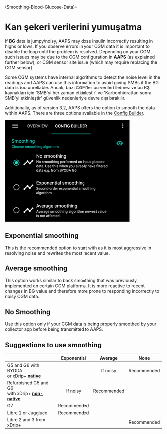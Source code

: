 (Smoothing-Blood-Glucose-Data)=

# Kan şekeri verilerini yumuşatma

If **BG** data is jumpy/noisy, AAPS may dose insulin incorrectly resulting in highs or lows. If you observe errors in your CGM data it is important to disable the loop until the problem is resolved. Depending on your CGM, such issues may be due to the CGM configuration in **AAPS** (as explained further below); or CGM sensor site issue (which may require replacing the CGM sensor)

Some CGM systems have internal algorithms to detect the noise level in the readings and AAPS can use this information to avoid giving SMBs if the BG data is too unreliable. Ancak, bazı CGM'ler bu verileri iletmez ve bu KŞ kaynakları için 'SMB'yi her zaman etkinleştir' ve 'Karbonhidrattan sonra SMB'yi etkinleştir' güvenlik nedenleriyle devre dışı bırakılır.

Additionally, as of version 3.2, AAPS offers the option to smooth the data within AAPS. There are three options available in the [Config Builder](../Configuration/Config-Builder.md).

![Smoothing](../images/ConfBuild_Smoothing.png)

## Exponential smoothing

This is the recommended option to start with as it is most aggressive in resolving noise and rewrites the most recent value.

## Average smoothing

This option works similar to back smoothing that was previously implemented on certain CGM platforms. It is more reactive to recent changes in BG value and therefore more prone to responding incorrectly to noisy CGM data.

## No Smoothing

Use this option only if your CGM data is being properly smoothed by your collector app before being transmitted to AAPS.

## Suggestions to use smoothing

|                                                                                                                        | Exponential |   Average   |     None    |
| ---------------------------------------------------------------------------------------------------------------------- | :---------: | :---------: | :---------: |
| G5 and G6 with BYODA  <br />or xDrip+ **[native](https://navid200.github.io/xDrip/docs/Native-Algorithm.html)**        |             |   If noisy  | Recommended |
| Refurbished G5 and G6  <br />with xDrip+ **[non-native](https://navid200.github.io/xDrip/docs/Native-Algorithm.html)** |   If noisy  | Recommended |             |
| G7                                                                                                                     | Recommended |             |             |
| Libre 1 or Juggluco                                                                                                    | Recommended |             |             |
| Libre 2 and 3 from xDrip+                                                                                              |             |             | Recommended |
